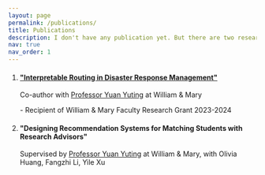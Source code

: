 ```yaml
---
layout: page
permalink: /publications/
title: Publications
description: I don't have any publication yet. But there are two research projects I'm currently working on, which may turn into a publication later.
nav: true
nav_order: 1
---
```

<!-- _pages/publications.md -->

<div class="publications">
  <ol>
    <li>
      <h4><a href="https://www.yutingyuan.net/zero-covid-policy">"Interpretable Routing in Disaster Response Management"</a></h4>
      <p>Co-author with <a href="https://www.yutingyuan.net/">Professor Yuan Yuting</a> at William & Mary</p>
      <p> - Recipient of William & Mary Faculty Research Grant 2023-2024</p>
    </li>
    <li>
      <h4>"Designing Recommendation Systems for Matching Students with Research Advisors"</h4>
      <p>Supervised by <a href="https://www.yutingyuan.net/">Professor Yuan Yuting</a> at William & Mary, with Olivia Huang, Fangzhi Li, Yile Xu</p>
    </li>
  </ol>
</div>
